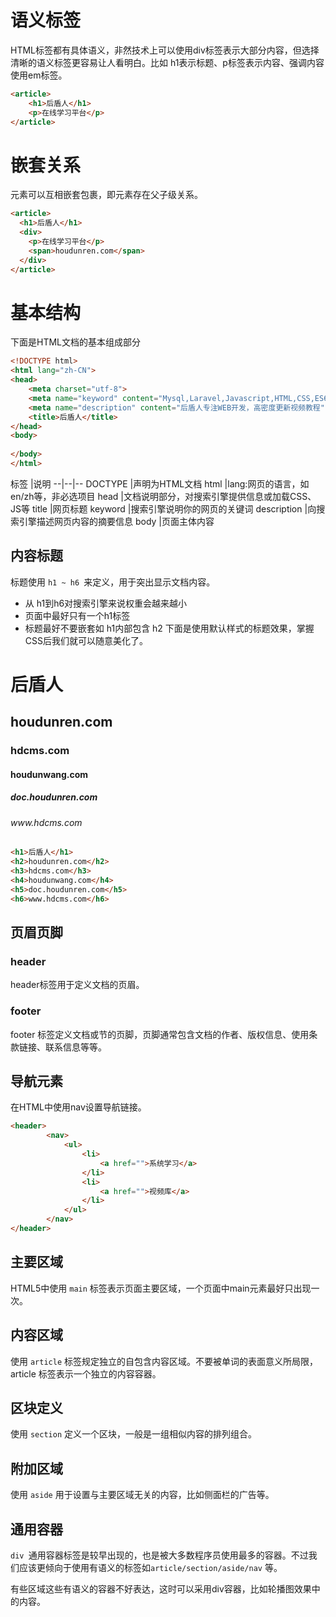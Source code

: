 # 语义标签
HTML标签都有具体语义，非然技术上可以使用div标签表示大部分内容，但选择清晰的语义标签更容易让人看明白。比如 h1表示标题、p标签表示内容、强调内容使用em标签。

```html
<article>
	<h1>后盾人</h1>
	<p>在线学习平台</p>
</article>
```

# 嵌套关系
元素可以互相嵌套包裹，即元素存在父子级关系。

```html
<article>
  <h1>后盾人</h1>
  <div>
    <p>在线学习平台</p>
    <span>houdunren.com</span>
  </div>
</article>
```
# 基本结构
下面是HTML文档的基本组成部分
```html
<!DOCTYPE html>
<html lang="zh-CN">
<head>
    <meta charset="utf-8">
    <meta name="keyword" content="Mysql,Laravel,Javascript,HTML,CSS,ES6,TYPESCRIPT,后盾人,后盾人教程" />
    <meta name="description" content="后盾人专注WEB开发，高密度更新视频教程" />
    <title>后盾人</title>
</head>
<body>
   
</body>
</html>
```

标签	|说明
--|--|--
DOCTYPE	|声明为HTML文档
html	|lang:网页的语言，如en/zh等，非必选项目
head	|文档说明部分，对搜索引擎提供信息或加载CSS、JS等
title	|网页标题
keyword	|搜索引擎说明你的网页的关键词
description	|向搜索引擎描述网页内容的摘要信息
body	|页面主体内容

## 内容标题
标题使用 `h1 ~ h6 `来定义，用于突出显示文档内容。
- 从 h1到h6对搜索引擎来说权重会越来越小
- 页面中最好只有一个h1标签
- 标题最好不要嵌套如 h1内部包含 h2
下面是使用默认样式的标题效果，掌握CSS后我们就可以随意美化了。
<h1>后盾人</h1>
<h2>houdunren.com</h2>
<h3>hdcms.com</h3>
<h4>houdunwang.com</h4>
<h5>doc.houdunren.com</h5>
<h6>www.hdcms.com</h6>

```html
<h1>后盾人</h1>
<h2>houdunren.com</h2>
<h3>hdcms.com</h3>
<h4>houdunwang.com</h4>
<h5>doc.houdunren.com</h5>
<h6>www.hdcms.com</h6>
```

## 页眉页脚
### header
header标签用于定义文档的页眉。
### footer
footer 标签定义文档或节的页脚，页脚通常包含文档的作者、版权信息、使用条款链接、联系信息等等。

## 导航元素
在HTML中使用nav设置导航链接。
```html
<header>
        <nav>
            <ul>
                <li>
                    <a href="">系统学习</a>
                </li>
                <li>
                    <a href="">视频库</a>
                </li>
            </ul>
        </nav>
</header>
```

## 主要区域
HTML5中使用 `main` 标签表示页面主要区域，一个页面中main元素最好只出现一次。


## 内容区域
使用 `article` 标签规定独立的自包含内容区域。不要被单词的表面意义所局限，article 标签表示一个独立的内容容器。

## 区块定义
使用 `section` 定义一个区块，一般是一组相似内容的排列组合。
## 附加区域
使用 `aside` 用于设置与主要区域无关的内容，比如侧面栏的广告等。

## 通用容器
`div `通用容器标签是较早出现的，也是被大多数程序员使用最多的容器。不过我们应该更倾向于使用有语义的标签如`article/section/aside/nav` 等。


有些区域这些有语义的容器不好表达，这时可以采用div容器，比如轮播图效果中的内容。